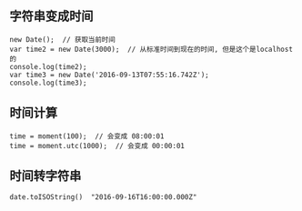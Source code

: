 ## 字符串变成时间
    new Date();  // 获取当前时间
    var time2 = new Date(3000);  // 从标准时间到现在的时间, 但是这个是localhost的
    console.log(time2);
    var time3 = new Date('2016-09-13T07:55:16.742Z');
    console.log(time3);


## 时间计算
    time = moment(100);  // 会变成 08:00:01
    time = moment.utc(1000);  // 会变成 00:00:01
  

## 时间转字符串
    date.toISOString()  "2016-09-16T16:00:00.000Z"

